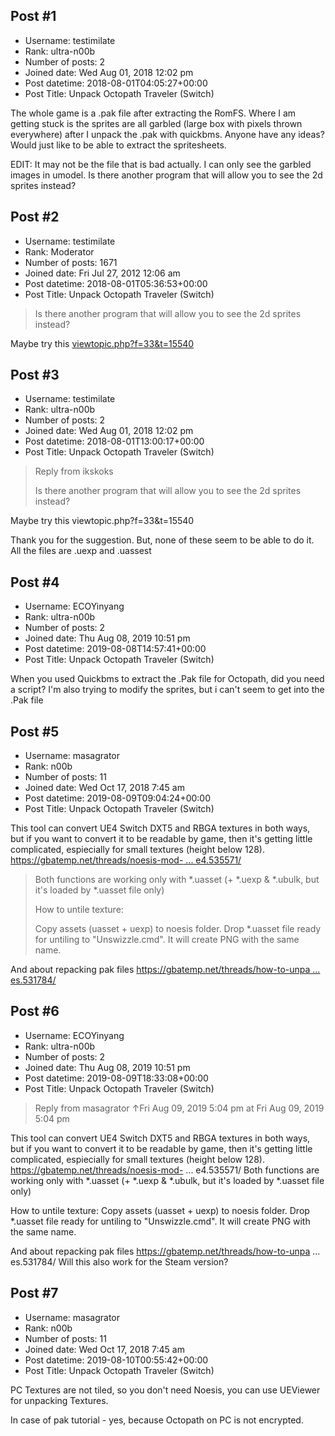 ## Post #1
- Username: testimilate
- Rank: ultra-n00b
- Number of posts: 2
- Joined date: Wed Aug 01, 2018 12:02 pm
- Post datetime: 2018-08-01T04:05:27+00:00
- Post Title: Unpack Octopath Traveler (Switch)

The whole game is a .pak file after extracting the RomFS. Where I am getting stuck is the sprites are all garbled (large box with pixels thrown everywhere) after I unpack the .pak with quickbms. Anyone have any ideas? Would just like to be able to extract the spritesheets.

EDIT: It may not be the file that is bad actually. I can only see the garbled images in umodel. Is there another program that will allow you to see the 2d sprites instead?
## Post #2
- Username: testimilate
- Rank: Moderator
- Number of posts: 1671
- Joined date: Fri Jul 27, 2012 12:06 am
- Post datetime: 2018-08-01T05:36:53+00:00
- Post Title: Unpack Octopath Traveler (Switch)

> Is there another program that will allow you to see the 2d sprites instead?

Maybe try this [viewtopic.php?f=33&t=15540](http://forum.xentax.com/viewtopic.php?f=33&t=15540)
## Post #3
- Username: testimilate
- Rank: ultra-n00b
- Number of posts: 2
- Joined date: Wed Aug 01, 2018 12:02 pm
- Post datetime: 2018-08-01T13:00:17+00:00
- Post Title: Unpack Octopath Traveler (Switch)

> Reply from ikskoks
>
>  Is there another program that will allow you to see the 2d sprites instead?

Maybe try this viewtopic.php?f=33&t=15540

Thank you for the suggestion. But, none of these seem to be able to do it. All the files are .uexp and .uassest
## Post #4
- Username: ECOYinyang
- Rank: ultra-n00b
- Number of posts: 2
- Joined date: Thu Aug 08, 2019 10:51 pm
- Post datetime: 2019-08-08T14:57:41+00:00
- Post Title: Unpack Octopath Traveler (Switch)

When you used Quickbms to extract the .Pak file for Octopath, did you need a script? I'm also trying to modify the sprites, but i can't seem to get into the .Pak file
## Post #5
- Username: masagrator
- Rank: n00b
- Number of posts: 11
- Joined date: Wed Oct 17, 2018 7:45 am
- Post datetime: 2019-08-09T09:04:24+00:00
- Post Title: Unpack Octopath Traveler (Switch)

This tool can convert UE4 Switch DXT5 and RBGA textures in both ways, but if you want to convert it to be readable by game, then it's getting little complicated, espiecially for small textures (height below 128).
[https://gbatemp.net/threads/noesis-mod- ... e4.535571/](https://gbatemp.net/threads/noesis-mod-tiling-texture-for-ue4.535571/)

> Both functions are working only with *.uasset (+ *.uexp & *.ubulk, but it's loaded by *.uasset file only)
>
> 
>
> How to untile texture:
>
> Copy assets (uasset + uexp) to noesis folder. Drop *.uasset file ready for untiling to "Unswizzle.cmd". It will create PNG with the same name.

And about repacking pak files
[https://gbatemp.net/threads/how-to-unpa ... es.531784/](https://gbatemp.net/threads/how-to-unpack-and-repack-unreal-engine-4-files.531784/)
## Post #6
- Username: ECOYinyang
- Rank: ultra-n00b
- Number of posts: 2
- Joined date: Thu Aug 08, 2019 10:51 pm
- Post datetime: 2019-08-09T18:33:08+00:00
- Post Title: Unpack Octopath Traveler (Switch)

> Reply from masagrator ↑Fri Aug 09, 2019 5:04 pm at Fri Aug 09, 2019 5:04 pm
>
> 
This tool can convert UE4 Switch DXT5 and RBGA textures in both ways, but if you want to convert it to be readable by game, then it's getting little complicated, espiecially for small textures (height below 128).
https://gbatemp.net/threads/noesis-mod- ... e4.535571/
Both functions are working only with *.uasset (+ *.uexp & *.ubulk, but it's loaded by *.uasset file only)

How to untile texture:
Copy assets (uasset + uexp) to noesis folder. Drop *.uasset file ready for untiling to "Unswizzle.cmd". It will create PNG with the same name.


And about repacking pak files
https://gbatemp.net/threads/how-to-unpa ... es.531784/
Will this also work for the Steam version?
## Post #7
- Username: masagrator
- Rank: n00b
- Number of posts: 11
- Joined date: Wed Oct 17, 2018 7:45 am
- Post datetime: 2019-08-10T00:55:42+00:00
- Post Title: Unpack Octopath Traveler (Switch)

PC Textures are not tiled, so you don't need Noesis, you can use UEViewer for unpacking Textures.

In case of pak tutorial - yes, because Octopath on PC is not encrypted.
